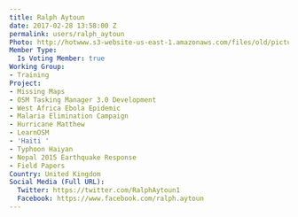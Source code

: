 ```yaml
---
title: Ralph Aytoun
date: 2017-02-28 13:58:00 Z
permalink: users/ralph_aytoun
Photo: http://hotwww.s3-website-us-east-1.amazonaws.com/files/old/pictures/picture-366-1488296375.jpg
Member Type:
  Is Voting Member: true
Working Group:
- Training
Project:
- Missing Maps
- OSM Tasking Manager 3.0 Development
- West Africa Ebola Epidemic
- Malaria Elimination Campaign
- Hurricane Matthew
- LearnOSM
- 'Haiti '
- Typhoon Haiyan
- Nepal 2015 Earthquake Response
- Field Papers
Country: United Kingdom
Social Media (Full URL):
  Twitter: https://twitter.com/RalphAytoun1
  Facebook: https://www.facebook.com/ralph.aytoun
---
```


